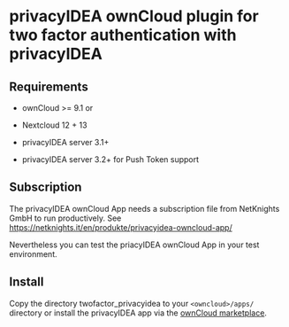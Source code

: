 # privacyIDEA ownCloud plugin for two factor authentication with privacyIDEA

## Requirements

* ownCloud >= 9.1 or
* Nextcloud 12 + 13

* privacyIDEA server 3.1+
* privacyIDEA server 3.2+ for Push Token support

## Subscription

The privacyIDEA ownCloud App needs a subscription file from NetKnights GmbH to run productively.
See https://netknights.it/en/produkte/privacyidea-owncloud-app/

Nevertheless you can test the priacyIDEA ownCloud App in your test environment.

## Install

Copy the directory twofactor_privacyidea to your ``<owncloud>/apps/`` directory
or install the privacyIDEA app via the [ownCloud marketplace](https://marketplace.owncloud.com/apps/twofactor_privacyidea).
